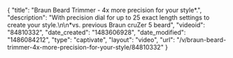 {
    "title": "Braun Beard Trimmer - 4x more precision for your style*.",
    "description": "With precision dial for up to 25 exact length settings to create your style.\n\n*vs. previous Braun cruZer 5 beard",
    "videoid": "84810332",
    "date_created": "1483606928",
    "date_modified": "1486084212",
    "type": "captivate",
    "layout": "video",
    "url": "\/v\/braun-beard-trimmer-4x-more-precision-for-your-style\/84810332"
}